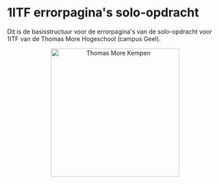 # 1ITF errorpagina's solo-opdracht 
Dit is de basisstructuur voor de errorpagina's van de solo-opdracht voor 1ITF van de Thomas More Hogeschool (campus Geel).

<p align="center">
    <img src="https://www.thomasmore.be/themes/wundertheme/logo.svg" alt="Thomas More Kempen" width="300" />
</p>

